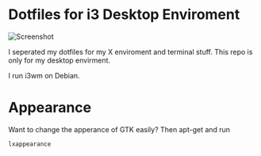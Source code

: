 
# Dotfiles for i3 Desktop Enviroment

![Screenshot](https://raw.githubusercontent.com/charnley/dotfiles.x/master/scrot.png)


I seperated my dotfiles for my X enviroment and terminal stuff. This repo is only for my desktop envirment.

I run i3wm on Debian.


# Appearance

Want to change the apperance of GTK easily? Then apt-get and run

    lxappearance

